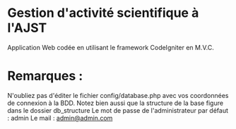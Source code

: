 Gestion d'activité scientifique à l'AJST
================
Application Web codée en utilisant le framework CodeIgniter en M.V.C.

Remarques :
================
N'oubliez pas d'éditer le fichier config/database.php avec vos coordonnées de connexion à la BDD. Notez bien aussi que la structure de la base figure dans le dossier db_structure
Le mot de passe de l'administrateur par défaut : admin
Le mail : admin@admin.com
